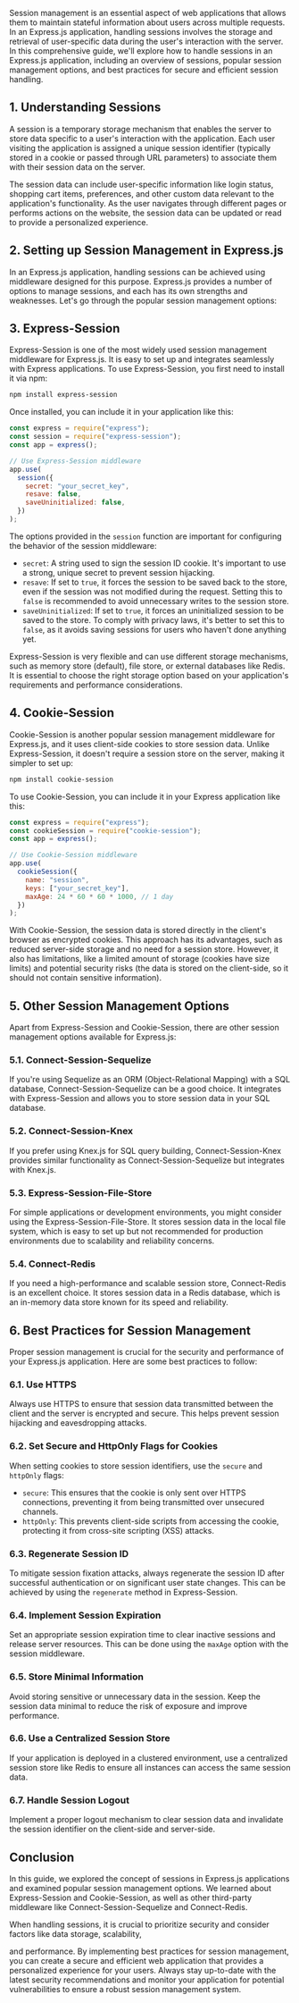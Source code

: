 Session management is an essential aspect of web applications that allows them to maintain stateful information about users across multiple requests. In an Express.js application, handling sessions involves the storage and retrieval of user-specific data during the user's interaction with the server. In this comprehensive guide, we'll explore how to handle sessions in an Express.js application, including an overview of sessions, popular session management options, and best practices for secure and efficient session handling.

## 1. Understanding Sessions

A session is a temporary storage mechanism that enables the server to store data specific to a user's interaction with the application. Each user visiting the application is assigned a unique session identifier (typically stored in a cookie or passed through URL parameters) to associate them with their session data on the server.

The session data can include user-specific information like login status, shopping cart items, preferences, and other custom data relevant to the application's functionality. As the user navigates through different pages or performs actions on the website, the session data can be updated or read to provide a personalized experience.

## 2. Setting up Session Management in Express.js

In an Express.js application, handling sessions can be achieved using middleware designed for this purpose. Express.js provides a number of options to manage sessions, and each has its own strengths and weaknesses. Let's go through the popular session management options:

## 3. Express-Session

Express-Session is one of the most widely used session management middleware for Express.js. It is easy to set up and integrates seamlessly with Express applications. To use Express-Session, you first need to install it via npm:

```bash
npm install express-session
```

Once installed, you can include it in your application like this:

```javascript
const express = require("express");
const session = require("express-session");
const app = express();

// Use Express-Session middleware
app.use(
  session({
    secret: "your_secret_key",
    resave: false,
    saveUninitialized: false,
  })
);
```

The options provided in the `session` function are important for configuring the behavior of the session middleware:

- `secret`: A string used to sign the session ID cookie. It's important to use a strong, unique secret to prevent session hijacking.
- `resave`: If set to `true`, it forces the session to be saved back to the store, even if the session was not modified during the request. Setting this to `false` is recommended to avoid unnecessary writes to the session store.
- `saveUninitialized`: If set to `true`, it forces an uninitialized session to be saved to the store. To comply with privacy laws, it's better to set this to `false`, as it avoids saving sessions for users who haven't done anything yet.

Express-Session is very flexible and can use different storage mechanisms, such as memory store (default), file store, or external databases like Redis. It is essential to choose the right storage option based on your application's requirements and performance considerations.

## 4. Cookie-Session

Cookie-Session is another popular session management middleware for Express.js, and it uses client-side cookies to store session data. Unlike Express-Session, it doesn't require a session store on the server, making it simpler to set up:

```bash
npm install cookie-session
```

To use Cookie-Session, you can include it in your Express application like this:

```javascript
const express = require("express");
const cookieSession = require("cookie-session");
const app = express();

// Use Cookie-Session middleware
app.use(
  cookieSession({
    name: "session",
    keys: ["your_secret_key"],
    maxAge: 24 * 60 * 60 * 1000, // 1 day
  })
);
```

With Cookie-Session, the session data is stored directly in the client's browser as encrypted cookies. This approach has its advantages, such as reduced server-side storage and no need for a session store. However, it also has limitations, like a limited amount of storage (cookies have size limits) and potential security risks (the data is stored on the client-side, so it should not contain sensitive information).

## 5. Other Session Management Options

Apart from Express-Session and Cookie-Session, there are other session management options available for Express.js:

### 5.1. Connect-Session-Sequelize

If you're using Sequelize as an ORM (Object-Relational Mapping) with a SQL database, Connect-Session-Sequelize can be a good choice. It integrates with Express-Session and allows you to store session data in your SQL database.

### 5.2. Connect-Session-Knex

If you prefer using Knex.js for SQL query building, Connect-Session-Knex provides similar functionality as Connect-Session-Sequelize but integrates with Knex.js.

### 5.3. Express-Session-File-Store

For simple applications or development environments, you might consider using the Express-Session-File-Store. It stores session data in the local file system, which is easy to set up but not recommended for production environments due to scalability and reliability concerns.

### 5.4. Connect-Redis

If you need a high-performance and scalable session store, Connect-Redis is an excellent choice. It stores session data in a Redis database, which is an in-memory data store known for its speed and reliability.

## 6. Best Practices for Session Management

Proper session management is crucial for the security and performance of your Express.js application. Here are some best practices to follow:

### 6.1. Use HTTPS

Always use HTTPS to ensure that session data transmitted between the client and the server is encrypted and secure. This helps prevent session hijacking and eavesdropping attacks.

### 6.2. Set Secure and HttpOnly Flags for Cookies

When setting cookies to store session identifiers, use the `secure` and `httpOnly` flags:

- `secure`: This ensures that the cookie is only sent over HTTPS connections, preventing it from being transmitted over unsecured channels.
- `httpOnly`: This prevents client-side scripts from accessing the cookie, protecting it from cross-site scripting (XSS) attacks.

### 6.3. Regenerate Session ID

To mitigate session fixation attacks, always regenerate the session ID after successful authentication or on significant user state changes. This can be achieved by using the `regenerate` method in Express-Session.

### 6.4. Implement Session Expiration

Set an appropriate session expiration time to clear inactive sessions and release server resources. This can be done using the `maxAge` option with the session middleware.

### 6.5. Store Minimal Information

Avoid storing sensitive or unnecessary data in the session. Keep the session data minimal to reduce the risk of exposure and improve performance.

### 6.6. Use a Centralized Session Store

If your application is deployed in a clustered environment, use a centralized session store like Redis to ensure all instances can access the same session data.

### 6.7. Handle Session Logout

Implement a proper logout mechanism to clear session data and invalidate the session identifier on the client-side and server-side.

## Conclusion

In this guide, we explored the concept of sessions in Express.js applications and examined popular session management options. We learned about Express-Session and Cookie-Session, as well as other third-party middleware like Connect-Session-Sequelize and Connect-Redis.

When handling sessions, it is crucial to prioritize security and consider factors like data storage, scalability,

and performance. By implementing best practices for session management, you can create a secure and efficient web application that provides a personalized experience for your users. Always stay up-to-date with the latest security recommendations and monitor your application for potential vulnerabilities to ensure a robust session management system.
